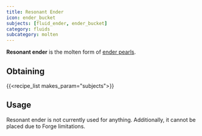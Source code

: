 ```yaml
---
title: Resonant Ender
icon: ender_bucket
subjects: [fluid_ender, ender_bucket]
category: fluids
subcategory: molten
---
```


**Resonant ender** is the molten form of [ender pearls](https://minecraft.fandom.com/wiki/Ender_Pearl). 

Obtaining
---------

{{<recipe_list makes_param="subjects">}}


Usage
-----

Resonant ender is not currently used for anything. Additionally, it cannot be placed due to Forge limitations.